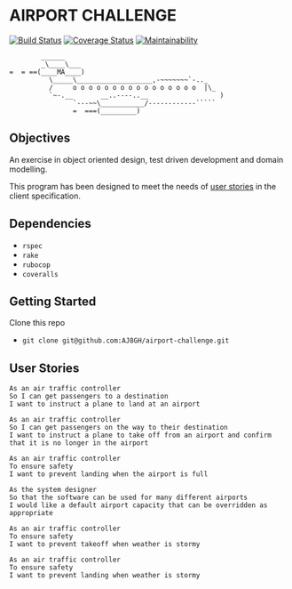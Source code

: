 # AIRPORT CHALLENGE

[![Build Status](https://travis-ci.com/AJ8GH/airport_challenge.svg?branch=master)](https://travis-ci.com/AJ8GH/airport_challenge) [![Coverage Status](https://coveralls.io/repos/github/AJ8GH/airport_challenge/badge.svg?branch=master)](https://coveralls.io/github/AJ8GH/airport_challenge?branch=master) [![Maintainability](https://api.codeclimate.com/v1/badges/d2842c2f872b398661ac/maintainability)](https://codeclimate.com/github/AJ8GH/airport_challenge/maintainability)


```
        ______
        _\____\___
=  = ==(____MA____)
          \_____\___________________,-~~~~~~~`-.._
          /     o o o o o o o o o o o o o o o o  |\_
          `~-.__       __..----..__                  )
                `---~~\___________/------------`````
                =  ===(_________)

```

## Objectives

An exercise in object oriented design, test driven development and domain modelling.

This program has been designed to meet the needs of [user stories](##user-stories) in the client specification.

## Dependencies

- `rspec`
- `rake`
- `rubocop`
- `coveralls`

## Getting Started

Clone this repo

- `git clone git@github.com:AJ8GH/airport-challenge.git`



## User Stories

```
As an air traffic controller
So I can get passengers to a destination
I want to instruct a plane to land at an airport

As an air traffic controller
So I can get passengers on the way to their destination
I want to instruct a plane to take off from an airport and confirm that it is no longer in the airport

As an air traffic controller
To ensure safety
I want to prevent landing when the airport is full

As the system designer
So that the software can be used for many different airports
I would like a default airport capacity that can be overridden as appropriate

As an air traffic controller
To ensure safety
I want to prevent takeoff when weather is stormy

As an air traffic controller
To ensure safety
I want to prevent landing when weather is stormy
```
